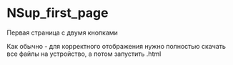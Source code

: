 # NSup_first_page
Первая страница с двумя кнопками

Как обычно - для корректного отображения нужно полностью скачать все файлы на устройство, а потом запустить .html
